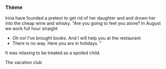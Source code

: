 ### Thème
Irina have founded a pretext to get rid of her daughter and and drown her into the cheap wine and whisky. 
"Are you going to feel you alone? In August we work full hour straight
- Oh no! I've brought books. And I will help you at the restaurant
- There is no way. Here you are in holidays.
"

It was relaxing to be treated as a spoiled child. 

The vacation club